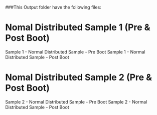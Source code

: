 ###This Output folder have the following files:


Nomal Distributed Sample 1 (Pre & Post Boot)
============================================
Sample 1 - Normal Distributed Sample - Pre Boot
Sample 1 - Normal Distributed Sample - Post Boot

Nomal Distributed Sample 2 (Pre & Post Boot)
============================================
Sample 2 - Normal Distributed Sample - Pre Boot
Sample 2 - Normal Distributed Sample - Post Boot
